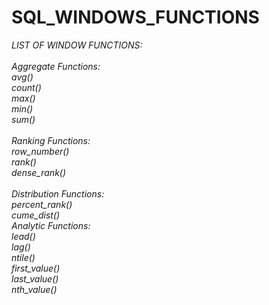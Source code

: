 # SQL_WINDOWS_FUNCTIONS

_LIST OF WINDOW FUNCTIONS:_<br><br>
_Aggregate Functions:<br>
avg() <br>
count() <br>
max() <br>
min() <br>
sum() <br><br>
Ranking Functions:<br>
row_number()<br>
rank()<br>
dense_rank()<br><br>
Distribution Functions:<br>
percent_rank()<br>
cume_dist()<br>
Analytic Functions:<br>
lead()<br>
lag()<br>
ntile()<br>
first_value()<br>
last_value()<br>
nth_value()<br>_

